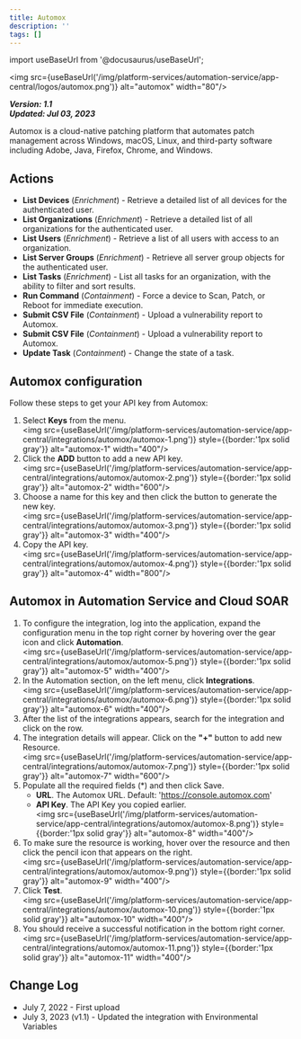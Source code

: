 ```yaml
---
title: Automox
description: ''
tags: []
---
```

import useBaseUrl from '@docusaurus/useBaseUrl';

<img src={useBaseUrl('/img/platform-services/automation-service/app-central/logos/automox.png')} alt="automox" width="80"/>

***Version: 1.1  
Updated: Jul 03, 2023***

Automox is a cloud-native patching platform that automates patch management across Windows, macOS, Linux, and third-party software including Adobe, Java, Firefox, Chrome, and Windows.

## Actions

* **List Devices** (*Enrichment*) - Retrieve a detailed list of all devices for the authenticated user.
* **List Organizations** (*Enrichment*) - Retrieve a detailed list of all organizations for the authenticated user.
* **List Users** (*Enrichment*) - Retrieve a list of all users with access to an organization.
* **List Server Groups** (*Enrichment*) - Retrieve all server group objects for the authenticated user.
* **List Tasks** (*Enrichment*) - List all tasks for an organization, with the ability to filter and sort results.
* **Run Command** (*Containment*) - Force a device to Scan, Patch, or Reboot for immediate execution.
* **Submit CSV File** (*Containment*) - Upload a vulnerability report to Automox.
* **Submit CSV File** (*Containment*) - Upload a vulnerability report to Automox.
* **Update Task** (*Containment*) - Change the state of a task.

## Automox configuration

Follow these steps to get your API key from Automox:

1. Select **Keys** from the menu. <br/><img src={useBaseUrl('/img/platform-services/automation-service/app-central/integrations/automox/automox-1.png')} style={{border:'1px solid gray'}} alt="automox-1" width="400"/>
1. Click the **ADD** button to add a new API key. <br/><img src={useBaseUrl('/img/platform-services/automation-service/app-central/integrations/automox/automox-2.png')} style={{border:'1px solid gray'}} alt="automox-2" width="600"/>
1. Choose a name for this key and then click the button to generate the new key. <br/><img src={useBaseUrl('/img/platform-services/automation-service/app-central/integrations/automox/automox-3.png')} style={{border:'1px solid gray'}} alt="automox-3" width="400"/>
1. Copy the API key. <br/><img src={useBaseUrl('/img/platform-services/automation-service/app-central/integrations/automox/automox-4.png')} style={{border:'1px solid gray'}} alt="automox-4" width="800"/>

## Automox in Automation Service and Cloud SOAR

1. To configure the integration, log into the application, expand the configuration menu in the top right corner by hovering over the gear icon and click **Automation**. <br/><img src={useBaseUrl('/img/platform-services/automation-service/app-central/integrations/automox/automox-5.png')} style={{border:'1px solid gray'}} alt="automox-5" width="400"/>
1. In the Automation section, on the left menu, click **Integrations**.<br/><img src={useBaseUrl('/img/platform-services/automation-service/app-central/integrations/automox/automox-6.png')} style={{border:'1px solid gray'}} alt="automox-6" width="400"/>
1. After the list of the integrations appears, search for the integration and click on the row.
1. The integration details will appear. Click on the **"+"** button to add new Resource.<br/><img src={useBaseUrl('/img/platform-services/automation-service/app-central/integrations/automox/automox-7.png')} style={{border:'1px solid gray'}} alt="automox-7" width="600"/>
1. Populate all the required fields (\*) and then click Save.
   * **URL**. The Automox URL. Default: 'https://console.automox.com'
   * **API Key**. The API Key you copied earlier. <br/><img src={useBaseUrl('/img/platform-services/automation-service/app-central/integrations/automox/automox-8.png')} style={{border:'1px solid gray'}} alt="automox-8" width="400"/>
1. To make sure the resource is working, hover over the resource and then click the pencil icon that appears on the right.<br/><img src={useBaseUrl('/img/platform-services/automation-service/app-central/integrations/automox/automox-9.png')} style={{border:'1px solid gray'}} alt="automox-9" width="400"/>
1. Click **Test**.<br/><img src={useBaseUrl('/img/platform-services/automation-service/app-central/integrations/automox/automox-10.png')} style={{border:'1px solid gray'}} alt="automox-10" width="400"/>
1. You should receive a successful notification in the bottom right corner.<br/><img src={useBaseUrl('/img/platform-services/automation-service/app-central/integrations/automox/automox-11.png')} style={{border:'1px solid gray'}} alt="automox-11" width="400"/>

## Change Log

* July 7, 2022 - First upload
* July 3, 2023 (v1.1) - Updated the integration with Environmental Variables
